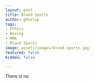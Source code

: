 ```yaml
---
layout: post
title: Blood Sports
author: gheslop
tags:
- Ethics
- Boxing
- MMA
- Blood Sports
image: assets/images/blood-sports.jpg
featured: false
hidden: false

---
```

There is no
